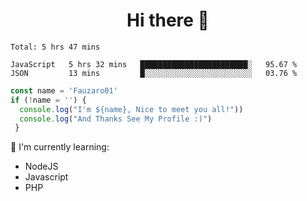 <h1  align='center'> Hi there 👋 </h1>

<p align='center'> </p>

<!--START_SECTION:waka-->
```text
Total: 5 hrs 47 mins

JavaScript   5 hrs 32 mins   ████████████████████████░   95.67 % 
JSON         13 mins         █░░░░░░░░░░░░░░░░░░░░░░░░   03.76 % 
```
<!--END_SECTION:waka-->

```javascript
const name = 'Fauzaro01'
if (!name = '') {
  console.log("I'm ${name}, Nice to meet you all!"))
  console.log("And Thanks See My Profile :)")
 }
```

:page_with_curl: I'm currently learning:
- NodeJS
- Javascript
- PHP

